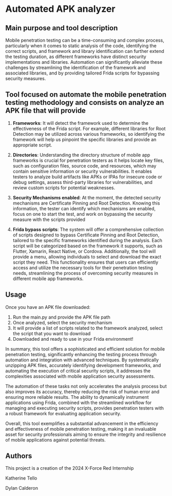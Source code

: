 # Automated APK analyzer 

## Main purpose and tool description

Mobile penetration testing can be a time-consuming and complex process, particularly when it comes to static analysis of the code, identifying the correct scripts, and framework and library identification can further extend the testing duration, as different frameworks have distinct security implementations and libraries. Automation can significantly alleviate these challenges by streamlining the identification of the framework and associated libraries, and by providing tailored Frida scripts for bypassing security measures. 


## Tool focused on automate the mobile penetration testing methodology and consists on analyze an APK file that will provide

  1. **Frameworks**: It will detect the framework used to determine the effectiveness of the Frida script. For example, different libraries for Root Detection may be utilized across various frameworks, so identifying the framework will help us pinpoint the specific libraries and provide an appropriate script. 

  2. **Directories**: Understanding the directory structure of mobile app frameworks is crucial for penetration testers as it helps locate key files, such as configuration files, source code, and resources, which may contain sensitive information or security vulnerabilities. It enables testers to analyze build artifacts like APKs or IPAs for insecure code or debug settings, assess third-party libraries for vulnerabilities, and review custom scripts for potential weaknesses.

  3. **Security Mechanisms enabled**: At the moment, the detected security mechanisms are Certificate Pinning and Root Detection. Knowing this information, the tester can identify which mechanisms are enabled, focus on one to start the test, and work on bypassing the security measure with the scripts provided
     
  4. **Frida bypass scripts**: The system will offer a comprehensive collection of scripts designed to bypass Certificate Pinning and Root Detection, tailored to the specific frameworks identified during the analysis. Each script will be categorized based on the framework it supports, such as Flutter, Xamarin, React Native, or Cordova. Additionally, the tool will provide a menu, allowing individuals to select and download the exact script they need. This functionality ensures that users can efficiently access and utilize the necessary tools for their penetration testing needs, streamlining the process of overcoming security measures in different mobile app frameworks.

## Usage

Once you have an APK file downloaded:
 1. Run the main.py and provide the APK file path
 2. Once analyzed, select the security mechanism
 3. It will provide a list of scripts related to the framework analyzed, select the script that you want to download
 4. Downloaded and ready to use in your Frida environment!


In summary, this tool offers a sophisticated and efficient solution for mobile penetration testing, significantly enhancing the testing process through automation and integration with advanced techniques. By systematically unzipping APK files, accurately identifying development frameworks, and automating the execution of critical security scripts, it addresses the complexities associated with mobile application security assessments.

The automation of these tasks not only accelerates the analysis process but also improves its accuracy, thereby reducing the risk of human error and ensuring more reliable results. The ability to dynamically instrument applications using Frida, combined with the streamlined workflow for managing and executing security scripts, provides penetration testers with a robust framework for evaluating application security.

Overall, this tool exemplifies a substantial advancement in the efficiency and effectiveness of mobile penetration testing, making it an invaluable asset for security professionals aiming to ensure the integrity and resilience of mobile applications against potential threats.


## Authors
This project is a creation of the 2024 X-Force Red Internship

Katherine Tello

Dylan Calderon
